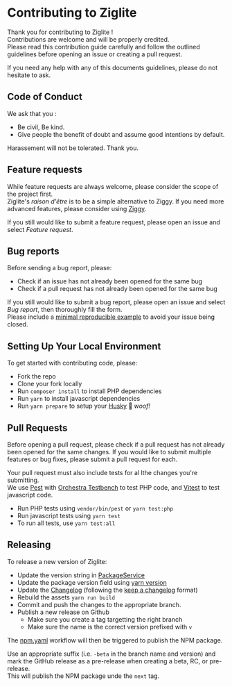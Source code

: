 # Contributing to Ziglite
Thank you for contributing to Ziglite !\
Contributions are welcome and will be properly credited.\
Please read this contribution guide carefully and follow the outlined guidelines before opening an issue or creating a pull request.

If you need any help with any of this documents guidelines, please do not hesitate to ask.

## Code of Conduct
We ask that you :
- Be civil, Be kind.
- Give people the benefit of doubt and assume good intentions by default.

Harassement will not be tolerated. Thank you.

## Feature requests
While feature requests are always welcome, please consider the scope of the project first.\
Ziglite's *raison d'être* is to be a simple alternative to Ziggy. If you need more advanced features, please consider using [Ziggy](https://github.com/tighten/ziggy).

If you still would like to submit a feature request, please open an issue and select *Feature request*.

## Bug reports
Before sending a bug report, please:
- Check if an issue has not already been opened for the same bug
- Check if a pull request has not already been opened for the same bug

If you still would like to submit a bug report, please open an issue and select *Bug report*, then thoroughly fill the form.\
Please include a [minimal reproducible example](https://en.wikipedia.org/wiki/Minimal_reproducible_example) to avoid your issue being closed.

## Setting Up Your Local Environment
To get started with contributing code, please:
- Fork the repo
- Clone your fork locally
- Run `composer install` to install PHP dependencies
- Run `yarn` to install javascript dependencies
- Run `yarn prepare` to setup your [Husky](https://typicode.github.io/husky/) 🐶 *woof!*

## Pull Requests
Before opening a pull request, please check if a pull request has not already been opened for the same changes. If you would like to submit multiple features or bug fixes, please submit a pull request for each.

Your pull request must also include tests for al lthe changes you're submitting.\
We use [Pest](https://pestphp.com/) with [Orchestra Testbench](https://packages.tools/testbench.html) to test PHP code, and [Vitest](https://vitest.dev/) to test javascript code.

- Run PHP tests using `vendor/bin/pest` or `yarn test:php`
- Run javascript tests using `yarn test`
- To run all tests, use `yarn test:all`

## Releasing
To release a new version of Ziglite:

- Update the version string in [PackageService](src/Services/PackageService.php#22)
- Update the package version field using [yarn version ](https://yarnpkg.com/cli/version)
- Update the [Changelog](CHANGELOG.md) (following the [keep a changelog](https://keepachangelog.com/en/1.0.0/) format)
- Rebuild the assets `yarn run build`
- Commit and push the changes to the appropriate branch.
- Publish a new release on Github
    - Make sure you create a tag targetting the right branch
    - Make sure the name is the correct version prefixed with `v`

The [npm.yaml](.github/workflows/npm.yaml) workflow will then be triggered to publish the NPM package.

Use an appropriate suffix (i.e. `-beta` in the branch name and version) and mark the GitHub release as a pre-release when creating a beta, RC, or pre-release.\
This will publish the NPM package unde the `next` tag.
